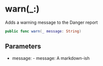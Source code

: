 # warn(\_:​)

Adds a warning message to the Danger report

``` swift
public func warn(_ message:​ String)
```

## Parameters

  - message:​ - message:​ A markdown-ish
